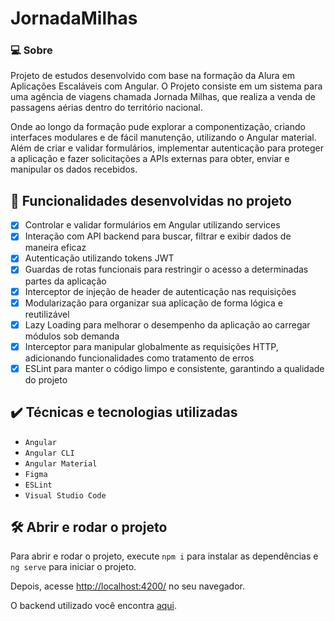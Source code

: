 # JornadaMilhas
### 💻 Sobre
Projeto de estudos desenvolvido com base na formação da Alura em Aplicações Escaláveis com Angular. 
O Projeto consiste em um sistema para uma agência de viagens chamada Jornada Milhas, que realiza a venda de passagens aérias dentro do território nacional. 

Onde ao longo da formação pude explorar a componentização, criando interfaces modulares e de fácil manutenção, utilizando o Angular material.
Além de criar e validar formulários, implementar autenticação para proteger a aplicação e fazer solicitações a APIs externas para obter, enviar e manipular os dados recebidos.

## 🔨 Funcionalidades desenvolvidas no projeto
- [x] Controlar e validar formulários em Angular utilizando services
- [x] Interação com API backend para buscar, filtrar e exibir dados de maneira eficaz
- [x] Autenticação utilizando tokens JWT
- [x] Guardas de rotas funcionais para restringir o acesso a determinadas partes da aplicação
- [x] Interceptor de injeção de header de autenticação nas requisições
- [x] Modularização para organizar sua aplicação de forma lógica e reutilizável
- [x] Lazy Loading para melhorar o desempenho da aplicação ao carregar módulos sob demanda
- [x] Interceptor para manipular globalmente as requisições HTTP, adicionando funcionalidades como tratamento de erros
- [x] ESLint para manter o código limpo e consistente, garantindo a qualidade do projeto

## ✔️ Técnicas e tecnologias utilizadas

- `Angular`
- `Angular CLI`
- `Angular Material`
- `Figma`
- `ESLint`
- `Visual Studio Code`


## 🛠️ Abrir e rodar o projeto

Para abrir e rodar o projeto, execute `npm i` para instalar as dependências e `ng serve` para iniciar o projeto.

Depois, acesse <a href="http://localhost:4200/">http://localhost:4200/</a> no seu navegador.

O backend utilizado você encontra [aqui](https://github.com/viniciosneves/jornada-milhas-api).

